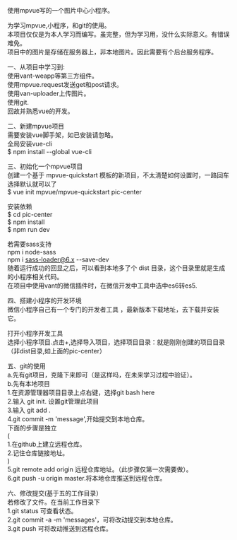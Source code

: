 使用mpvue写的一个图片中心小程序。  

为学习mpvue,小程序，和git的使用。  
本项目仅仅是为本人学习而编写。虽完整，但为学习用，没什么实际意义。有错误难免。  
项目中的图片是存储在服务器上，非本地图片。因此需要有个后台服务程序。

一、从项目中学习到:  
使用vant-weapp等第三方组件。  
使用mpvue.request发送get和post请求。  
使用van-uploader上传图片。  
使用git.  
回故并熟悉vue的开发。  

二、新建mpvue项目  
需要安装vue脚手架，如已安装请忽略。  
全局安装vue-cli  
$ npm install --global vue-cli  

三、初始化一个mpvue项目  
创建一个基于 mpvue-quickstart 模板的新项目，不太清楚如何设置时，一路回车选择默认就可以了  
$ vue init mpvue/mpvue-quickstart pic-center  

安装依赖  
$ cd pic-center  
$ npm install  
$ npm run dev  

若需要sass支持  
npm i node-sass  
npm i sass-loader@6.x --save-dev  
随着运行成功的回显之后，可以看到本地多了个 dist 目录，这个目录里就是生成的小程序相关代码。  
在项目中使用vant的微信插件时，在微信开发中工具中选中es6转es5.  

四、搭建小程序的开发环境  
微信小程序自己有一个专门的开发者工具 ，最新版本下载地址，去下载并安装它。  

打开小程序开发工具  
选择小程序项目.点击+,选择导入项目，选择项目目录：就是刚刚创建的项目目录（非dist目录,如上面的pic-center）  

五、git的使用  
a.先有git项目，克隆下来即可（是这样吗，在未来学习过程中验证）。  
b.先有本地项目  
1.在资源管理器项目目录上点右键，选择git bash here  
2.输入 git init. 设置git管理此项目  
3.输入 git add .  
4.git commit -m 'message',开始提交到本地仓库。  
下面的步骤是独立  
(  
   1.在github上建立远程仓库。  
   2.记住仓库链接地址。  
)  
5.git remote add origin 远程仓库地址。（此步骤仅第一次需要做）。   
6.git push -u origin master.将本地仓库推送到远程仓库。  

六、修改提交(基于五的工作目录）  
若修改了文件。在当前工作目录下  
1.git status	可查看状态。  
2.git commit -a -m 'messages'，可将改动提交到本地仓库。  
3.git push	可将改动推送到远程仓库。